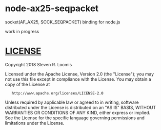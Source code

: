 # node-ax25-seqpacket
socket(AF_AX25, SOCK_SEQPACKET) binding for node.js

work in progress

# [LICENSE](LICENSE)

   Copyright 2018 Steven R. Loomis

   Licensed under the Apache License, Version 2.0 (the "License");
   you may not use this file except in compliance with the License.
   You may obtain a copy of the License at

       http://www.apache.org/licenses/LICENSE-2.0

   Unless required by applicable law or agreed to in writing, software
   distributed under the License is distributed on an "AS IS" BASIS,
   WITHOUT WARRANTIES OR CONDITIONS OF ANY KIND, either express or implied.
   See the License for the specific language governing permissions and
   limitations under the License.
